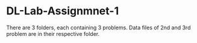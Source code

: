 # DL-Lab-Assignmnet-1

There are 3 folders, each containing 3 problems.
Data files of 2nd and 3rd problem are in their respective folder.
